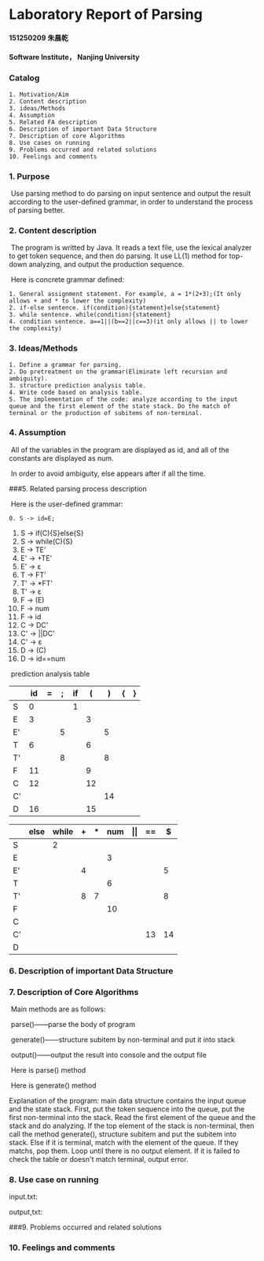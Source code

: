 # Laboratory Report of Parsing

#### 151250209 朱晨乾

#### Software Institute， Nanjing University





### Catalog

 	1. Motivation/Aim
 	2. Content description
 	3. ideas/Methods
 	4. Assumption
 	5. Related FA description
 	6. Description of important Data Structure
 	7. Description of core Algorithms
 	8. Use cases on running
 	9. Problems occurred and related solutions
 	10. Feelings and comments





### 1. Purpose

​	Use parsing method to do parsing on input sentence and output the result according to the user-defined grammar, in order to understand the process of parsing better.

### 2. Content description

​	The program is writted by Java. It reads a text file, use the lexical analyzer to get token sequence, and then do parsing. It use LL(1) method for top-down analyzing, and output the production sequence.

​	Here is concrete grammar defined:

 	1. General assignment statement. For example, a = 1*(2+3);(It only allows + and * to lower the complexity)
 	2. if-else sentence. if(condition){statement}else{statement}
 	3. while sentence. while(condition){statement}
 	4. condition sentence. a==1||(b==2||c==3)(it only allows || to lower the complexity)

### 3. Ideas/Methods

 	1. Define a grammar for parsing.
 	2. Do pretreatment on the grammar(Eliminate left recursion and ambiguity).
 	3. structure prediction analysis table.
 	4. Write code based on analysis table.
 	5. The implementation of the code: analyze according to the input queue and the first element of the state stack. Do the match of terminal or the production of subitems of non-terminal.

### 4. Assumption

​	All of the variables in the program are displayed as id, and all of the constants are displayed as num.

​	In order to avoid ambiguity, else appears after if all the time.

###5. Related parsing process description 

​	Here is the user-defined grammar:

 	0. S -> id=E; 

1. S -> if(C){S}else{S} 
2. S -> while(C){S} 
3. E -> TE' 
4. E' -> +TE' 
5. E' -> ε 
6. T -> FT' 
7. T' -> *FT' 
8. T' -> ε 
9. F -> (E) 
10. F -> num 
11. F -> id 
12. C -> DC' 
13. C' -> ||DC' 
14. C' -> ε 
15. D -> (C) 
16. D -> id==num 

​	prediction analysis table

|      | id   | =    | ;    | if   | (    | )    | {    | }    |
| ---- | ---- | ---- | ---- | ---- | ---- | ---- | ---- | ---- |
| S    | 0    |      |      | 1    |      |      |      |      |
| E    | 3    |      |      |      | 3    |      |      |      |
| E'   |      |      | 5    |      |      | 5    |      |      |
| T    | 6    |      |      |      | 6    |      |      |      |
| T'   |      |      | 8    |      |      | 8    |      |      |
| F    | 11   |      |      |      | 9    |      |      |      |
| C    | 12   |      |      |      | 12   |      |      |      |
| C'   |      |      |      |      |      | 14   |      |      |
| D    | 16   |      |      |      | 15   |      |      |      |

|      | else | while | +    | *    | num  | \|\| | ==   | $    |
| ---- | ---- | ----- | ---- | ---- | ---- | ---- | ---- | ---- |
| S    |      | 2     |      |      |      |      |      |      |
| E    |      |       |      |      | 3    |      |      |      |
| E'   |      |       | 4    |      |      |      |      | 5    |
| T    |      |       |      |      | 6    |      |      |      |
| T'   |      |       | 8    | 7    |      |      |      | 8    |
| F    |      |       |      |      | 10   |      |      |      |
| C    |      |       |      |      |      |      |      |      |
| C'   |      |       |      |      |      |      | 13   | 14   |
| D    |      |       |      |      |      |      |      |      |

### 6. Description of important Data Structure



### 7. Description of Core Algorithms

​	Main methods are as follows:

​	parse()——parse the body of program

​	generate()——structure subitem by non-terminal and put it into stack

​	output()——output the result into console and the output file

​	Here is parse() method



​	Here is generate() method



Explanation of the program: main data structure contains the input queue and the state stack. First, put the token sequence into the queue, put the first non-terminal into the stack. Read the first element of the queue and the stack and do analyzing. If the top element of the stack is non-terminal, then call the method generate(), structure subitem and put the subitem into stack. Else if it is terminal, match with the element of the queue. If they matchs, pop them. Loop until there is no output element. If it is failed to check the table or doesn't match terminal, output error.

### 8. Use case on running

input.txt:



output,txt:



###9. Problems occurred and related solutions 



### 10. Feelings and comments

